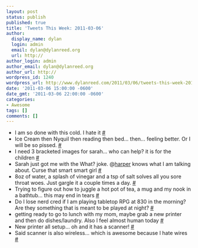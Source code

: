 ```yaml
---
layout: post
status: publish
published: true
title: 'Tweets This Week: 2011-03-06'
author:
  display_name: dylan
  login: admin
  email: dylan@dylanreed.org
  url: http://
author_login: admin
author_email: dylan@dylanreed.org
author_url: http://
wordpress_id: 1240
wordpress_url: http://www.dylanreed.com/2011/03/06/tweets-this-week-2011-03-06/
date: '2011-03-06 15:00:00 -0600'
date_gmt: '2011-03-06 22:00:00 -0600'
categories:
- Awesome
tags: []
comments: []
---
```

<ul class="aktt_tweet_digest">
<li>I am so done with this cold. I hate it <a href="http://twitter.com/awesomeguy/statuses/42029246855520256" class="aktt_tweet_time">#</a></li>
<li>Ice Cream then Nyquil then reading then bed... then... feeling better. Or I will be so pissed. <a href="http://twitter.com/awesomeguy/statuses/42406470624608258" class="aktt_tweet_time">#</a></li>
<li>I need 3 bracketed images for sarah... who can help? it is for the children <a href="http://twitter.com/awesomeguy/statuses/42769492476047361" class="aktt_tweet_time">#</a></li>
<li>Sarah just got me with the What? joke. @<a href="http://twitter.com/harper" class="aktt_username">harper</a> knows what I am talking about. Curse that smart smart girl <a href="http://twitter.com/awesomeguy/statuses/42774127274242048" class="aktt_tweet_time">#</a></li>
<li>8oz of water, a splash of vinegar and a tsp of salt solves all you sore throat woes. Just gargle it a couple times a day. <a href="http://twitter.com/awesomeguy/statuses/42932277084303360" class="aktt_tweet_time">#</a></li>
<li>Trying to figure out how to juggle a hot pot of tea, a mug and my nook in a bathtub... this may end in tears <a href="http://twitter.com/awesomeguy/statuses/43359134514556929" class="aktt_tweet_time">#</a></li>
<li>Do I lose nerd cred if I am playing tabletop RPG at 830 in the morning? Are they something that is meant to be played at night? <a href="http://twitter.com/awesomeguy/statuses/43692946700255232" class="aktt_tweet_time">#</a></li>
<li>getting ready to go to lunch with my mom, maybe grab a new printer and then do dishes/laundry. Also I feel almost human today <a href="http://twitter.com/awesomeguy/statuses/43747742937387008" class="aktt_tweet_time">#</a></li>
<li>New printer all setup... oh and it has a scanner! <a href="http://twitter.com/awesomeguy/statuses/43792130551980032" class="aktt_tweet_time">#</a></li>
<li>Said scanner is also wireless... which is awesome because I hate wires <a href="http://twitter.com/awesomeguy/statuses/43792357002444800" class="aktt_tweet_time">#</a></li><br />
</ul></p>
